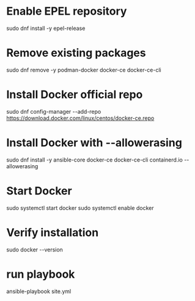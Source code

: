 # Enable EPEL repository
sudo dnf install -y epel-release

# Remove existing packages
sudo dnf remove -y podman-docker docker-ce docker-ce-cli

# Install Docker official repo
sudo dnf config-manager --add-repo https://download.docker.com/linux/centos/docker-ce.repo

# Install Docker with --allowerasing
sudo dnf install -y ansible-core docker-ce docker-ce-cli containerd.io --allowerasing

# Start Docker
sudo systemctl start docker
sudo systemctl enable docker

# Verify installation 
sudo docker --version

# run playbook
ansible-playbook site.yml
